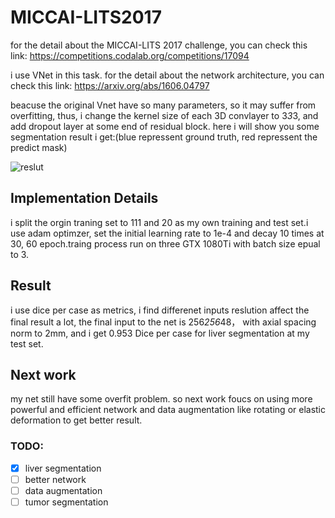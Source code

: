 # MICCAI-LITS2017
for the detail about the MICCAI-LITS 2017 challenge, you can check this link:
https://competitions.codalab.org/competitions/17094

i use VNet in this task. for the detail about the network architecture, you can check this link:
https://arxiv.org/abs/1606.04797

beacuse the original Vnet have so many parameters, so it may suffer from overfitting, thus,  i change the kernel size of each 3D convlayer to 3*3*3, and add dropout layer at some end of residual block. here i will show you some segmentation result i get:(blue repressent ground truth, red repressent the predict mask)

![reslut](https://github.com/assassint2017/MICCAI-LITS2017/blob/master/img/liver_seg.png)

## Implementation Details
i split the orgin traning set to 111 and 20 as my own training and test set.i use adam optimzer, set the initial learning rate to 1e-4 and decay 10 times at 30, 60 epoch.traing process run on three GTX 1080Ti with batch size epual to 3.

## Result 
i use dice per case as metrics, i find differenet inputs reslution affect the final result a lot, the final input to the net is 256*256*48， with axial spacing norm to 2mm, and i get 0.953 Dice per case for liver segmentation at my test set.


## Next work
my net still have some overfit problem. so next work foucs on using more powerful and efficient network and data augmentation like rotating or elastic deformation to get better result.

### TODO:
- [x] liver segmentation
- [ ] better network
- [ ] data augmentation
- [ ] tumor segmentation
